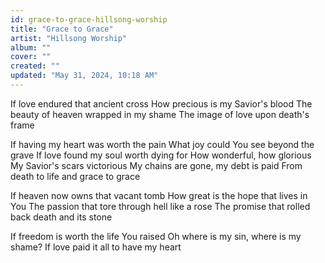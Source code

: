 ```yaml
---
id: grace-to-grace-hillsong-worship
title: "Grace to Grace"
artist: "Hillsong Worship"
album: ""
cover: ""
created: ""
updated: "May 31, 2024, 10:18 AM"
---
```


If love endured that ancient cross
How precious is my Savior's blood
The beauty of heaven wrapped in my shame
The image of love upon death's frame

If having my heart was worth the pain
What joy could You see beyond the grave
If love found my soul worth dying for
How wonderful, how glorious
My Savior's scars victorious
My chains are gone, my debt is paid
From death to life and grace to grace

If heaven now owns that vacant tomb
How great is the hope that lives in You
The passion that tore through hell like a rose
The promise that rolled back death and its stone

If freedom is worth the life You raised
Oh where is my sin, where is my shame?
If love paid it all to have my heart